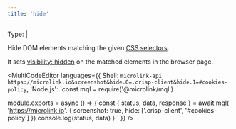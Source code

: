 ```yaml
---
title: 'hide'
--- 
```


Type: <TypeContainer><Type children='<string>'/> | <Type children='<string[]>'/></TypeContainer>

Hide DOM elements matching the given [CSS selectors](https://developer.mozilla.org/en-US/docs/Web/CSS/CSS_Selectors).

It sets [visibility: hidden](https://stackoverflow.com/a/133064/64949) on the matched elements in the browser page.

<MultiCodeEditor languages={{
  Shell: `microlink-api https://microlink.io&screenshot&hide.0=.crisp-client&hide.1=#cookies-policy`,
  'Node.js': `const mql = require('@microlink/mql')
 
module.exports = async () => {
  const { status, data, response } = await mql(
    'https://microlink.io'. { 
      screenshot: true,
      hide: ['.crisp-client', '#cookies-policy']
  })
  console.log(status, data)
}
  `
  }} 
/>
